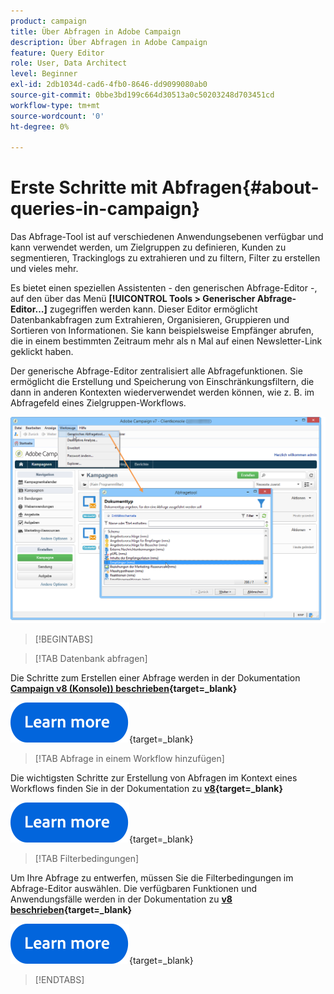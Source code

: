 ```yaml
---
product: campaign
title: Über Abfragen in Adobe Campaign
description: Über Abfragen in Adobe Campaign
feature: Query Editor
role: User, Data Architect
level: Beginner
exl-id: 2db1034d-cad6-4fb0-8646-dd9099080ab0
source-git-commit: 0bbe3bd199c664d30513a0c50203248d703451cd
workflow-type: tm+mt
source-wordcount: '0'
ht-degree: 0%

---
```


# Erste Schritte mit Abfragen{#about-queries-in-campaign}

Das Abfrage-Tool ist auf verschiedenen Anwendungsebenen verfügbar und kann verwendet werden, um Zielgruppen zu definieren, Kunden zu segmentieren, Trackinglogs zu extrahieren und zu filtern, Filter zu erstellen und vieles mehr.

Es bietet einen speziellen Assistenten - den generischen Abfrage-Editor -, auf den über das Menü **[!UICONTROL Tools > Generischer Abfrage-Editor…]** zugegriffen werden kann. Dieser Editor ermöglicht Datenbankabfragen zum Extrahieren, Organisieren, Gruppieren und Sortieren von Informationen. Sie kann beispielsweise Empfänger abrufen, die in einem bestimmten Zeitraum mehr als n Mal auf einen Newsletter-Link geklickt haben.

Der generische Abfrage-Editor zentralisiert alle Abfragefunktionen. Sie ermöglicht die Erstellung und Speicherung von Einschränkungsfiltern, die dann in anderen Kontexten wiederverwendet werden können, wie z. B. im Abfragefeld eines Zielgruppen-Workflows.

![Zugriff auf den Abfrage-Editor und Auswahl einer Tabelle](assets/query_editor_nveau_21.png)


>[!BEGINTABS]

>[!TAB Datenbank abfragen]

Die Schritte zum Erstellen einer Abfrage werden in der Dokumentation **[Campaign v8 (Konsole)) beschrieben](https://experienceleague.adobe.com/de/docs/campaign/campaign-v8/data/query/query-editor){target=_blank}**


[![Bild](../../assets/do-not-localize/learn-more-button.svg)](https://experienceleague.adobe.com/de/docs/campaign/campaign-v8/data/query/query-editor){target=_blank}


>[!TAB Abfrage in einem Workflow hinzufügen]

Die wichtigsten Schritte zur Erstellung von Abfragen im Kontext eines Workflows finden Sie in der Dokumentation zu **[v8 &#x200B;](https://experienceleague.adobe.com/de/docs/campaign/automation/workflows/wf-activities/targeting-activities/query){target=_blank}**

[![Bild](../../assets/do-not-localize/learn-more-button.svg)](https://experienceleague.adobe.com/de/docs/campaign/automation/workflows/wf-activities/targeting-activities/query){target=_blank}

>[!TAB Filterbedingungen]

Um Ihre Abfrage zu entwerfen, müssen Sie die Filterbedingungen im Abfrage-Editor auswählen. Die verfügbaren Funktionen und Anwendungsfälle werden in der Dokumentation zu **[v8 beschrieben](https://experienceleague.adobe.com/de/docs/campaign/campaign-v8/data/query/filter-conditions){target=_blank}**

[![Bild](../../assets/do-not-localize/learn-more-button.svg)](https://experienceleague.adobe.com/de/docs/campaign/campaign-v8/data/query/filter-conditions){target=_blank}

>[!ENDTABS]

